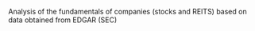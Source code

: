 Analysis of the fundamentals of companies (stocks and REITS) based on data obtained from EDGAR (SEC)
